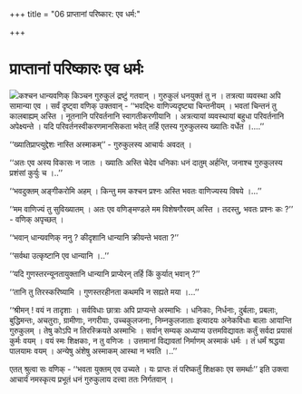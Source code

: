 +++
title = "06 प्राप्तानां परिष्कार: एव धर्म:"

+++
# प्राप्तानां परिष्कारः एव धर्मः

![](magazine_images/img-1657086392Balamodini2.jpg)कश्चन धान्यवणिक् किञ्चन गुरुकुलं द्रष्टुं गतवान् । गुरुकुलं धनयुक्तं तु न । तत्रत्या व्यवस्था अपि सामान्या एव । सर्वं दृष्ट्वा वणिक् उक्तवान् - ‘‘भवद्भिः वाणिज्यदृष्ट्या चिन्तनीयम् । भवतां चिन्तनं तु कालबाह्यम् अस्ति । नूतनानि परिवर्तनानि स्वागतीकरणीयानि । अत्रत्यायां व्यवस्थायां बहुधा परिवर्तनानि अपेक्ष्यन्ते । यदि परिवर्तनस्वीकरणमानसिकता भवेत् तर्हि एतस्य गुरुकुलस्य ख्यातिः वर्धेत ।....’’

‘‘ख्यातिप्राप्त्युद्देशः नास्ति अस्माकम्’’ - गुरुकुलस्य आचार्यः अवदत् ।

‘‘अतः एव अस्य विकासः न जातः । ख्यातिः अस्ति चेदेव धनिकाः धनं दातुम् अर्हन्ति, जनाश्च गुरुकुलस्य प्रशंसां कुर्युः च ।..’’

‘‘भवदुक्तम् अङ्गीकरोमि अहम् । किन्तु मम कश्चन प्रश्नः अस्ति भवतः वाणिज्यस्य विषये ।...’’

‘‘मम वाणिज्यं तु सुविख्यातम् । अतः एव वणिङ्मण्डले मम विशेषगौरवम् अस्ति । तदस्तु, भवतः प्रश्नः कः ?’’ - वणिक् अपृच्छत् ।

‘‘भवान् धान्यवणिक् ननु ? कीदृशानि धान्यानि क्रीयन्ते भवता ?’’

‘‘सर्वथा उत्कृष्टानि एव धान्यानि ।..’’

‘‘यदि गुणस्तरन्यूनतायुक्तानि धान्यानि प्राप्येरन् तर्हि किं कुर्यात् भवान् ?’’

‘‘तानि तु तिरस्करिष्यामि । गुणस्तरहीनता कथमपि न सह्यते मया ।...’’

‘‘श्रीमन् ! वयं न तादृशाः । सर्वविधाः छात्राः अपि प्राप्यन्ते अस्माभिः । धनिकाः, निर्धनाः, दुर्बलाः, प्रबलाः, बुद्धिमन्तः, अचतुराः, ग्रामीणाः, नगरीयाः, उच्चकुलजनाः, निम्नकुलजाताः इत्यादयः अनेकविधाः बालाः आयान्ति गुरुकुलम् । तेषु कोऽपि न तिरस्क्रियते अस्माभिः । सर्वान् सम्यक् अध्याप्य उत्तमविद्यावतः कर्तुं सर्वदा प्रयासं कुर्मः वयम् । वयं स्मः शिक्षकाः, न तु वणिजः । उत्तमानां विद्यावतां निर्माणम् अस्माकं धर्मः । तं धर्मं श्रद्धया पालयामः वयम् । अन्येषु अंशेषु अस्माकम् आस्था न भवति ।..’’

एतत् श्रुत्वा सः वणिक् - ‘‘भवता युक्तम् एव उच्यते । यः प्राप्तः तं परिष्कर्तुं शिक्षकाः एव समर्थाः’’ इति उक्त्वा आचार्यं नमस्कृत्य प्रभूतं धनं गुरुकुलाय दत्त्वा ततः निर्गतवान् ।
